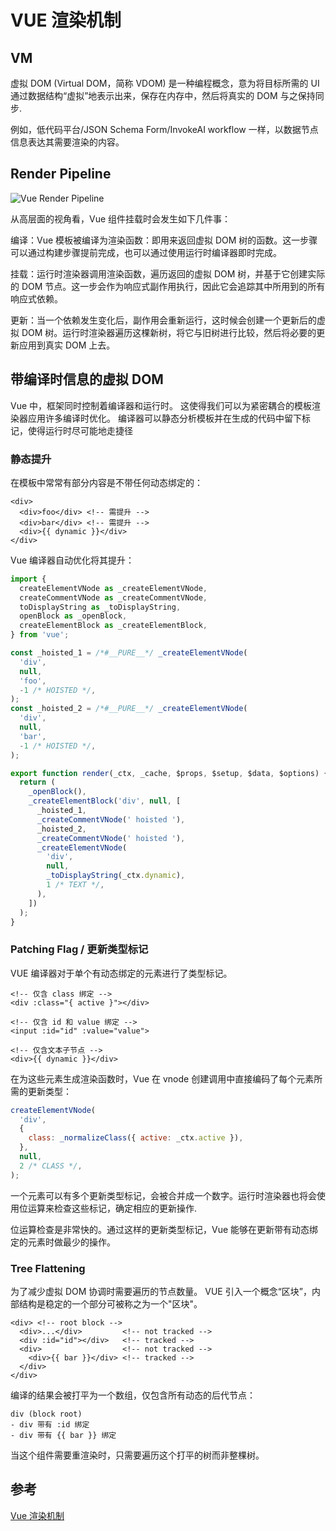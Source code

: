# VUE 渲染机制

## VM

虚拟 DOM (Virtual DOM，简称 VDOM) 是一种编程概念，意为将目标所需的 UI 通过数据结构“虚拟”地表示出来，保存在内存中，然后将真实的 DOM 与之保持同步.

例如，低代码平台/JSON Schema Form/InvokeAI workflow 一样，以数据节点信息表达其需要渲染的内容。

## Render Pipeline

![Vue Render Pipeline](https://cn.vuejs.org/assets/render-pipeline.sMZx_5WY.png)

从高层面的视角看，Vue 组件挂载时会发生如下几件事：

编译：Vue 模板被编译为渲染函数：即用来返回虚拟 DOM 树的函数。这一步骤可以通过构建步骤提前完成，也可以通过使用运行时编译器即时完成。

挂载：运行时渲染器调用渲染函数，遍历返回的虚拟 DOM 树，并基于它创建实际的 DOM 节点。这一步会作为响应式副作用执行，因此它会追踪其中所用到的所有响应式依赖。

更新：当一个依赖发生变化后，副作用会重新运行，这时候会创建一个更新后的虚拟 DOM 树。运行时渲染器遍历这棵新树，将它与旧树进行比较，然后将必要的更新应用到真实 DOM 上去。

## 带编译时信息的虚拟 DOM

Vue 中，框架同时控制着编译器和运行时。
这使得我们可以为紧密耦合的模板渲染器应用许多编译时优化。
编译器可以静态分析模板并在生成的代码中留下标记，使得运行时尽可能地走捷径

### 静态提升

在模板中常常有部分内容是不带任何动态绑定的：

```vue
<div>
  <div>foo</div> <!-- 需提升 -->
  <div>bar</div> <!-- 需提升 -->
  <div>{{ dynamic }}</div>
</div>
```

Vue 编译器自动优化将其提升：

```js
import {
  createElementVNode as _createElementVNode,
  createCommentVNode as _createCommentVNode,
  toDisplayString as _toDisplayString,
  openBlock as _openBlock,
  createElementBlock as _createElementBlock,
} from 'vue';

const _hoisted_1 = /*#__PURE__*/ _createElementVNode(
  'div',
  null,
  'foo',
  -1 /* HOISTED */,
);
const _hoisted_2 = /*#__PURE__*/ _createElementVNode(
  'div',
  null,
  'bar',
  -1 /* HOISTED */,
);

export function render(_ctx, _cache, $props, $setup, $data, $options) {
  return (
    _openBlock(),
    _createElementBlock('div', null, [
      _hoisted_1,
      _createCommentVNode(' hoisted '),
      _hoisted_2,
      _createCommentVNode(' hoisted '),
      _createElementVNode(
        'div',
        null,
        _toDisplayString(_ctx.dynamic),
        1 /* TEXT */,
      ),
    ])
  );
}
```

### Patching Flag / 更新类型标记

VUE 编译器对于单个有动态绑定的元素进行了类型标记。

```vue
<!-- 仅含 class 绑定 -->
<div :class="{ active }"></div>

<!-- 仅含 id 和 value 绑定 -->
<input :id="id" :value="value">

<!-- 仅含文本子节点 -->
<div>{{ dynamic }}</div>
```

在为这些元素生成渲染函数时，Vue 在 vnode 创建调用中直接编码了每个元素所需的更新类型：

```js
createElementVNode(
  'div',
  {
    class: _normalizeClass({ active: _ctx.active }),
  },
  null,
  2 /* CLASS */,
);
```

一个元素可以有多个更新类型标记，会被合并成一个数字。运行时渲染器也将会使用位运算来检查这些标记，确定相应的更新操作.

位运算检查是非常快的。通过这样的更新类型标记，Vue 能够在更新带有动态绑定的元素时做最少的操作。

### Tree Flattening

为了减少虚拟 DOM 协调时需要遍历的节点数量。
VUE 引入一个概念“区块”，内部结构是稳定的一个部分可被称之为一个"区块"。

```vue
<div> <!-- root block -->
  <div>...</div>         <!-- not tracked -->
  <div :id="id"></div>   <!-- tracked -->
  <div>                  <!-- not tracked -->
    <div>{{ bar }}</div> <!-- tracked -->
  </div>
</div>
```

编译的结果会被打平为一个数组，仅包含所有动态的后代节点：

```
div (block root)
- div 带有 :id 绑定
- div 带有 {{ bar }} 绑定
```

当这个组件需要重渲染时，只需要遍历这个打平的树而非整棵树。

## 参考

[Vue 渲染机制](https://cn.vuejs.org/guide/extras/rendering-mechanism.html)
